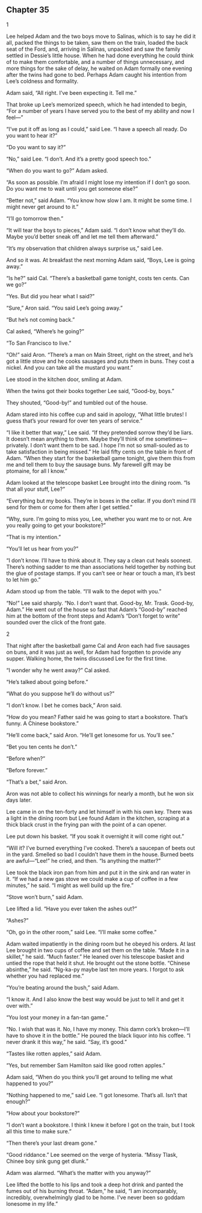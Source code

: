 ## Chapter 35

1

Lee helped Adam and the two boys move to Salinas, which is to say he did it all, packed the things to be taken, saw them on the train, loaded the back seat of the Ford, and, arriving in Salinas, unpacked and saw the family settled in Dessie’s little house. When he had done everything he could think of to make them comfortable, and a number of things unnecessary, and more things for the sake of delay, he waited on Adam formally one evening after the twins had gone to bed. Perhaps Adam caught his intention from Lee’s coldness and formality.

Adam said, “All right. I’ve been expecting it. Tell me.”

That broke up Lee’s memorized speech, which he had intended to begin, “For a number of years I have served you to the best of my ability and now I feel—”

“I’ve put it off as long as I could,” said Lee. “I have a speech all ready. Do you want to hear it?”

“Do you want to say it?”

“No,” said Lee. “I don’t. And it’s a pretty good speech too.”

“When do you want to go?” Adam asked.

“As soon as possible. I’m afraid I might lose my intention if I don’t go soon. Do you want me to wait until you get someone else?”

“Better not,” said Adam. “You know how slow I am. It might be some time. I might never get around to it.”

“I’ll go tomorrow then.”

“It will tear the boys to pieces,” Adam said. “I don’t know what they’ll do. Maybe you’d better sneak off and let me tell them afterward.”

“It’s my observation that children always surprise us,” said Lee.

And so it was. At breakfast the next morning Adam said, “Boys, Lee is going away.”

“Is he?” said Cal. “There’s a basketball game tonight, costs ten cents. Can we go?”

“Yes. But did you hear what I said?”

“Sure,” Aron said. “You said Lee’s going away.”

“But he’s not coming back.”

Cal asked, “Where’s he going?”

“To San Francisco to live.”

“Oh!” said Aron. “There’s a man on Main Street, right on the street, and he’s got a little stove and he cooks sausages and puts them in buns. They cost a nickel. And you can take all the mustard you want.”

Lee stood in the kitchen door, smiling at Adam.

When the twins got their books together Lee said, “Good-by, boys.”

They shouted, “Good-by!” and tumbled out of the house.

Adam stared into his coffee cup and said in apology, “What little brutes! I guess that’s your reward for over ten years of service.”

“I like it better that way,” Lee said. “If they pretended sorrow they’d be liars. It doesn’t mean anything to them. Maybe they’ll think of me sometimes—privately. I don’t want them to be sad. I hope I’m not so small-souled as to take satisfaction in being missed.” He laid fifty cents on the table in front of Adam. “When they start for the basketball game tonight, give them this from me and tell them to buy the sausage buns. My farewell gift may be ptomaine, for all I know.”

Adam looked at the telescope basket Lee brought into the dining room. “Is that all your stuff, Lee?”

“Everything but my books. They’re in boxes in the cellar. If you don’t mind I’ll send for them or come for them after I get settled.”

“Why, sure. I’m going to miss you, Lee, whether you want me to or not. Are you really going to get your bookstore?”

“That is my intention.”

“You’ll let us hear from you?”

“I don’t know. I’ll have to think about it. They say a clean cut heals soonest. There’s nothing sadder to me than associations held together by nothing but the glue of postage stamps. If you can’t see or hear or touch a man, it’s best to let him go.”

Adam stood up from the table. “I’ll walk to the depot with you.”

“No!” Lee said sharply. “No. I don’t want that. Good-by, Mr. Trask. Good-by, Adam.” He went out of the house so fast that Adam’s “Good-by” reached him at the bottom of the front steps and Adam’s “Don’t forget to write” sounded over the click of the front gate.

2

That night after the basketball game Cal and Aron each had five sausages on buns, and it was just as well, for Adam had forgotten to provide any supper. Walking home, the twins discussed Lee for the first time.

“I wonder why he went away?” Cal asked.

“He’s talked about going before.”

“What do you suppose he’ll do without us?”

“I don’t know. I bet he comes back,” Aron said.

“How do you mean? Father said he was going to start a bookstore. That’s funny. A Chinese bookstore.”

“He’ll come back,” said Aron. “He’ll get lonesome for us. You’ll see.”

“Bet you ten cents he don’t.”

“Before when?”

“Before forever.”

“That’s a bet,” said Aron.

Aron was not able to collect his winnings for nearly a month, but he won six days later.

Lee came in on the ten-forty and let himself in with his own key. There was a light in the dining room but Lee found Adam in the kitchen, scraping at a thick black crust in the frying pan with the point of a can opener.

Lee put down his basket. “If you soak it overnight it will come right out.”

“Will it? I’ve burned everything I’ve cooked. There’s a saucepan of beets out in the yard. Smelled so bad I couldn’t have them in the house. Burned beets are awful—“Lee!” he cried, and then. “Is anything the matter?”

Lee took the black iron pan from him and put it in the sink and ran water in it. “If we had a new gas stove we could make a cup of coffee in a few minutes,” he said. “I might as well build up the fire.”

“Stove won’t burn,” said Adam.

Lee lifted a lid. “Have you ever taken the ashes out?”

“Ashes?”

“Oh, go in the other room,” said Lee. “I’ll make some coffee.”

Adam waited impatiently in the dining room but he obeyed his orders. At last Lee brought in two cups of coffee and set them on the table. “Made it in a skillet,” he said. “Much faster.” He leaned over his telescope basket and untied the rope that held it shut. He brought out the stone bottle. “Chinese absinthe,” he said. “Ng-ka-py maybe last ten more years. I forgot to ask whether you had replaced me.”

“You’re beating around the bush,” said Adam.

“I know it. And I also know the best way would be just to tell it and get it over with.”

“You lost your money in a fan-tan game.”

“No. I wish that was it. No, I have my money. This damn cork’s broken—I’ll have to shove it in the bottle.” He poured the black liquor into his coffee. “I never drank it this way,” he said. “Say, it’s good.”

“Tastes like rotten apples,” said Adam.

“Yes, but remember Sam Hamilton said like good rotten apples.”

Adam said, “When do you think you’ll get around to telling me what happened to you?”

“Nothing happened to me,” said Lee. “I got lonesome. That’s all. Isn’t that enough?”

“How about your bookstore?”

“I don’t want a bookstore. I think I knew it before I got on the train, but I took all this time to make sure.”

“Then there’s your last dream gone.”

“Good riddance.” Lee seemed on the verge of hysteria. “Missy Tlask, Chinee boy sink gung get dlunk.”

Adam was alarmed. “What’s the matter with you anyway?”

Lee lifted the bottle to his lips and took a deep hot drink and panted the fumes out of his burning throat. “Adam,” he said, “I am incomparably, incredibly, overwhelmingly glad to be home. I’ve never been so goddam lonesome in my life.”





